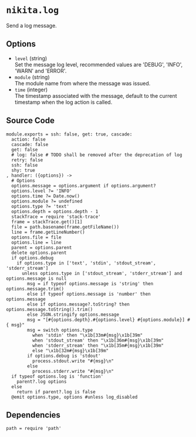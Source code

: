 
# `nikita.log`

Send a log message.

## Options


* `level` (string)   
  Set the message log level, recommended values are 'DEBUG', 'INFO', 'WARN' and
  'ERROR'.
* `module` (string)   
  The module name from where the message was issued.
* `time` (integer)   
  The timestamp associated with the message, default to the current timestamp
  when the log action is called.

## Source Code

    module.exports = ssh: false, get: true, cascade:
      action: false
      cascade: false
      get: false
      # log: false # TODO shall be removed after the deprecation of log
      retry: false
      ssh: false
      shy: true
    , handler: ({options}) ->
      # Options
      options.message = options.argument if options.argument?
      options.level ?= 'INFO'
      options.time ?= Date.now()
      options.module ?= undefined
      options.type ?= 'text'
      options.depth = options.depth - 1
      stackTrace = require 'stack-trace'
      frame = stackTrace.get()[1]
      file = path.basename(frame.getFileName())
      line = frame.getLineNumber()
      options.file = file
      options.line = line
      parent = options.parent
      delete options.parent
      if options.debug
        if options.type in ['text', 'stdin', 'stdout_stream', 'stderr_stream']
          unless options.type in ['stdout_stream', 'stderr_stream'] and options.message is null
            msg = if typeof options.message is 'string' then options.message.trim()
            else if typeof options.message is 'number' then options.message
            else if options.message?.toString? then options.message.toString().trim()
            else JSON.stringify options.message
            msg = "[#{options.depth}.#{options.level} #{options.module}] #{ msg}"
            msg = switch options.type
              when 'stdin' then "\x1b[33m#{msg}\x1b[39m"
              when 'stdout_stream' then "\x1b[36m#{msg}\x1b[39m"
              when 'stderr_stream' then "\x1b[35m#{msg}\x1b[39m"
              else "\x1b[32m#{msg}\x1b[39m"
            if options.debug is 'stdout'
              process.stdout.write "#{msg}\n"
            else
              process.stderr.write "#{msg}\n"
      if typeof options.log is 'function'
        parent?.log options
      else
        return if parent?.log is false
      @emit options.type, options #unless log_disabled

## Dependencies

    path = require 'path'
